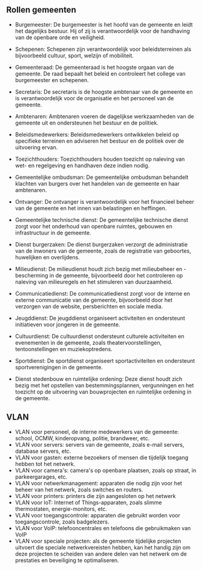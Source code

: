 Rollen gemeenten
----------------

- Burgemeester: De burgemeester is het hoofd van de gemeente en leidt het dagelijks bestuur. Hij of zij is verantwoordelijk voor de handhaving van de openbare orde en veiligheid.

- Schepenen: Schepenen zijn verantwoordelijk voor beleidsterreinen als bijvoorbeeld cultuur, sport, welzijn of mobiliteit.

- Gemeenteraad: De gemeenteraad is het hoogste orgaan van de gemeente. De raad bepaalt het beleid en controleert het college van burgemeester en schepenen.

- Secretaris: De secretaris is de hoogste ambtenaar van de gemeente en is verantwoordelijk voor de organisatie en het personeel van de gemeente.

- Ambtenaren: Ambtenaren voeren de dagelijkse werkzaamheden van de gemeente uit en ondersteunen het bestuur en de politiek.

- Beleidsmedewerkers: Beleidsmedewerkers ontwikkelen beleid op specifieke terreinen en adviseren het bestuur en de politiek over de uitvoering ervan.

- Toezichthouders: Toezichthouders houden toezicht op naleving van wet- en regelgeving en handhaven deze indien nodig.

- Gemeentelijke ombudsman: De gemeentelijke ombudsman behandelt klachten van burgers over het handelen van de gemeente en haar ambtenaren.

- Ontvanger: De ontvanger is verantwoordelijk voor het financieel beheer van de gemeente en het innen van belastingen en heffingen.

- Gemeentelijke technische dienst: De gemeentelijke technische dienst zorgt voor het onderhoud van openbare ruimtes, gebouwen en infrastructuur in de gemeente.

- Dienst burgerzaken: De dienst burgerzaken verzorgt de administratie van de inwoners van de gemeente, zoals de registratie van geboortes, huwelijken en overlijdens.

- Milieudienst: De milieudienst houdt zich bezig met milieubeheer en -bescherming in de gemeente, bijvoorbeeld door het controleren op naleving van milieuregels en het stimuleren van duurzaamheid.

- Communicatiedienst: De communicatiedienst zorgt voor de interne en externe communicatie van de gemeente, bijvoorbeeld door het verzorgen van de website, persberichten en sociale media.

- Jeugddienst: De jeugddienst organiseert activiteiten en ondersteunt initiatieven voor jongeren in de gemeente.

- Cultuurdienst: De cultuurdienst ondersteunt culturele activiteiten en evenementen in de gemeente, zoals theatervoorstellingen, tentoonstellingen en muziekoptredens.

- Sportdienst: De sportdienst organiseert sportactiviteiten en ondersteunt sportverenigingen in de gemeente.

- Dienst stedenbouw en ruimtelijke ordening: Deze dienst houdt zich bezig met het opstellen van bestemmingsplannen, vergunningen en het toezicht op de uitvoering van bouwprojecten en ruimtelijke ordening in de gemeente.

VLAN
----
-	VLAN voor personeel, de interne medewerkers van de gemeente: school, OCMW, kinderopvang, politie, brandweer, etc.
-	VLAN voor servers: servers van de gemeente, zoals e-mail servers, database servers, etc.
-	VLAN voor gasten: externe bezoekers of mensen die tijdelijk toegang hebben tot het netwerk.
-	VLAN voor camera's: camera's op openbare plaatsen, zoals op straat, in parkeergarages, etc.
-	VLAN voor netwerkmanagement: apparaten die nodig zijn voor het beheer van het netwerk, zoals switches en routers.
-	VLAN voor printers: printers die zijn aangesloten op het netwerk
-	VLAN voor IoT: Internet of Things-apparaten, zoals slimme thermostaten, energie-monitors, etc.
-	VLAN voor toegangscontrole: apparaten die gebruikt worden voor toegangscontrole, zoals badgelezers.
-	VLAN voor VoIP: telefooncentrales en telefoons die gebruikmaken van VoIP
-	VLAN voor speciale projecten: als de gemeente tijdelijke projecten uitvoert die speciale netwerkvereisten hebben, kan het handig zijn om deze projecten te scheiden van andere delen van het netwerk om de prestaties en beveiliging te optimaliseren.
